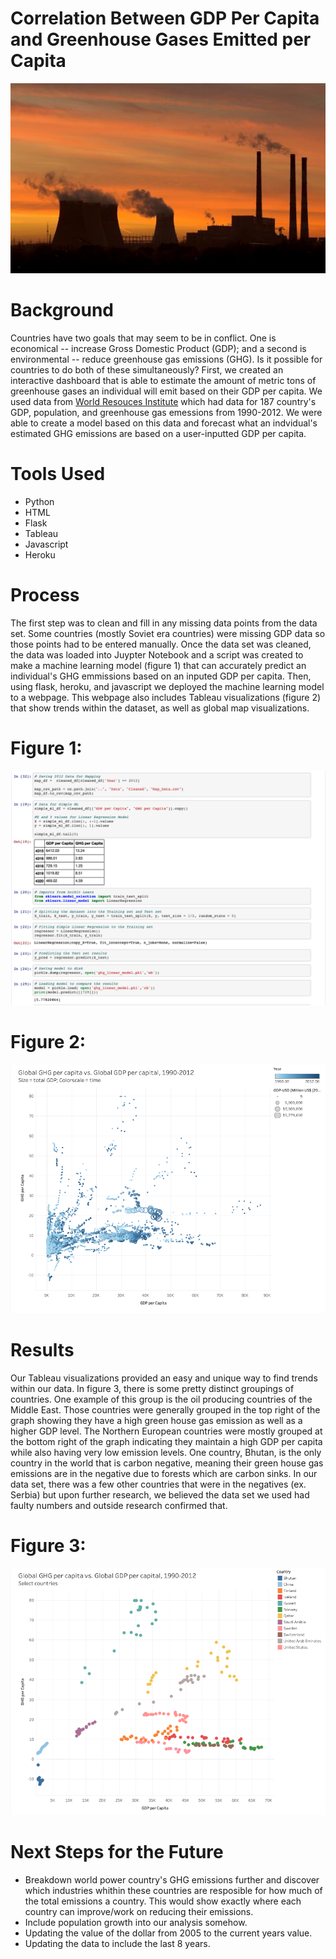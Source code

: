# Correlation Between GDP Per Capita and Greenhouse Gases Emitted per Capita
<p align="center">
 <img src="images/emissions.jpg">
</p>

# Background

Countries have two goals that may seem to be in conflict. One is economical -- increase Gross Domestic Product (GDP); and a second is environmental -- reduce greenhouse gas emissions (GHG). Is it possible for countries to do both of these simultaneously? First, we created an interactive dashboard that is able to estimate the amount of metric tons of greenhouse gases an individual will emit based on their GDP per capita. We used data from [World Resouces Institute](https://datasets.wri.org/dataset/cait-country) which had data for 187 country's GDP, population, and greenhouse gas emessions from 1990-2012. We were able to create a model based on this data and forecast what an indvidual's estimated GHG emissions are based on a user-inputted GDP per capita. 

# Tools Used
* Python
* HTML
* Flask
* Tableau 
* Javascript
* Heroku

# Process
The first step was to clean and fill in any missing data points from the data set. Some countries (mostly Soviet era countries) were missing GDP data so those points had to be entered manually. Once the data set was cleaned, the data was loaded into Juypter Notebook and a script was created to make a machine learning model (figure 1) that can accurately predict an individual's GHG emmissions based on an inputed GDP per capita. Then, using flask, heroku, and javascript we deployed the machine learning model to a webpage. This webpage also includes Tableau visualizations (figure 2) that show trends within the dataset, as well as global map visualizations. 

# Figure 1:
<p align="center">
 <img src="images/machine.png">
</p>

# Figure 2: 
<p align="center">
 <img src="images/tableau.png">
</p>

# Results
Our Tableau visualizations provided an easy and unique way to find trends within our data. In figure 3, there is some pretty distinct groupings of countries. One example of this group is the oil producing countries of the Middle East. Those countries were generally grouped in the top right of the graph showing they have a high green house gas emission as well as a higher GDP level. The Northern European countries were mostly grouped at the bottom right of the graph indicating they maintain a high GDP per capita while also having very low emission levels. One country, Bhutan, is the only country in the world that is carbon negative, meaning their green house gas emissions are in the negative due to forests which are carbon sinks. In our data set, there was a few other countries that were in the negatives (ex. Serbia) but upon further research, we believed the data set we used had faulty numbers and outside research confirmed that. 

# Figure 3: 
<p align="center">
 <img src="images/fig3.png">
</p>

# Next Steps for the Future 
* Breakdown world power country's GHG emissions further and discover which industries whithin these countries are resposible for how much of the total emissions a country. This would show exactly where each country can improve/work on reducing their emissions. 
* Include population growth into our analysis somehow. 
* Updating the value of the dollar from 2005 to the current years value. 
* Updating the data to include the last 8 years. 
